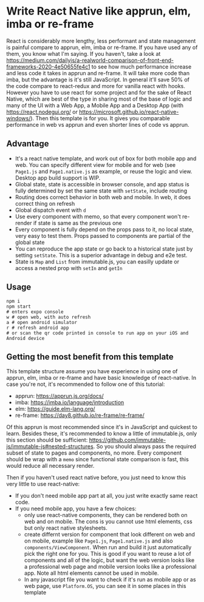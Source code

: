 # Write React Native like apprun, elm, imba or re-frame

React is considerably more lengthy, less performant and state management is painful compare to apprun, elm, imba or re-frame. If you have used any of them, you know what I'm saying. If you haven't, take a look at https://medium.com/dailyjs/a-realworld-comparison-of-front-end-frameworks-2020-4e50655fe4c1 to see how much performance increase and less code it takes in apprun and re-frame. It will take more code than imba, but the advantage is it's still JavaScript. In general it'll save 50% of the code compare to react-redux and more for vanilla react with hooks.
However you have to use react for some project and for the sake of React Native, which are best of the type in sharing most of the base of logic and many of the UI with a Web App, a Mobile App and a Desktop App (with https://react.nodegui.org/ or https://microsoft.github.io/react-native-windows/). Then this template is for you. It gives you comparable performance in web vs apprun and even shorter lines of code vs apprun.

## Advantage

- It's a react native template, and work out of box for both mobile app and web. You can specify different view for mobile and for web (see `Page1.js` and `Page1.native.js` as example, or reuse the logic and view. Desktop app build support is WIP.
- Global state, state is accessible in browser console, and app status is fully determined by set the same state with `setState`, include routing
- Routing does correct behavior in both web and mobile. In web, it does correct thing on refresh
- Global dispatch event with `d`
- Use every component with memo, so that every component won't re-render if state is same as the previous one
- Every component is fully depend on the props pass to it, no local state, very easy to test them. Props passed to components are partial of the global state
- You can reproduce the app state or go back to a historical state just by setting `setState`. This is a superior advantage in debug and e2e test.
- State is `Map` and `List` from immutable.js, you can easilly update or access a nested prop with `setIn` and `getIn`

## Usage

```
npm i
npm start
# enters expo console
w # open web, with auto refresh
a # open android simulator
r # refresh android app
# or scan the qr code printed in console to run app on your iOS and Android device
```

## Getting the most benefit from this template

This template structure assume you have experience in using one of apprun, elm, imba or re-frame and have basic knowledge of react-native. In case you're not, it's recommended to follow one of this tutorial:

- apprun: https://apprun.js.org/docs/
- imba: https://imba.io/language/introduction
- elm: https://guide.elm-lang.org/
- re-frame: https://day8.github.io/re-frame/re-frame/

Of this apprun is most recommended since it's in JavaScript and quickest to learn.
Besides these, it's recommended to know a little of immutable.js, only this section should be sufficient: https://github.com/immutable-js/immutable-js#nested-structures. So you should always pass the required subset of state to pages and components, no more. Every component should be wrap with a `memo` since functional state comparison is fast, this would reduce all necessary render.

Then if you haven't used react native before, you just need to know this very little to use react-native:

- If you don't need mobile app part at all, you just write exactly same react code.
- If you need mobile app, you have a few choices:
  - only use react-native components, they can be rendered both on web and on mobile. The cons is you cannot use html elements, css but only react native stylesheets.
  - create differnt version for component that look different on web and on mobile, example like `Page1.js`, `Page1.native.js` and also `components/ViewComponent`. When run and build it just automatically pick the right one for you. This is good if you want to reuse a lot of components and all of the logic, but want the web version looks like a professional web page and mobile version looks like a professional app. Note all html elements cannot be used in mobile.
  - In any javascript file you want to check if it's run as mobile app or as web page, use `Platform.OS`, you can see it in some places in this template
